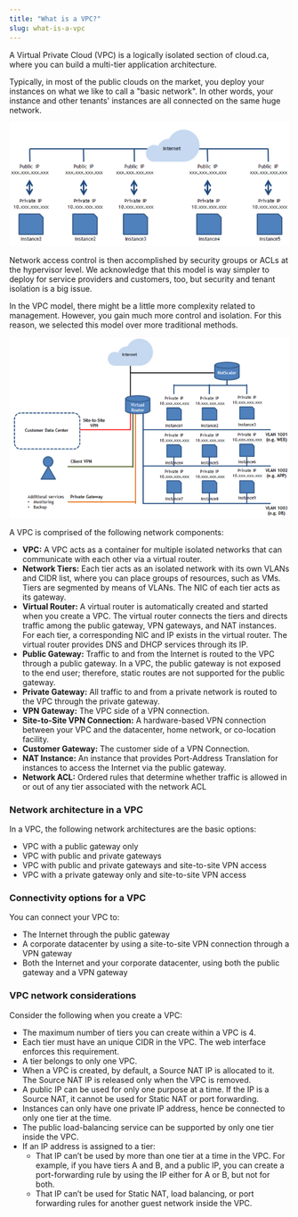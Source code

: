 ```yaml
---
title: "What is a VPC?"
slug: what-is-a-vpc
---
```



A Virtual Private Cloud (VPC) is a logically isolated section of cloud.ca, where you can build a multi-tier application architecture.

Typically, in most of the public clouds on the market, you deploy your instances on what we like to call a "basic network". In other words, your instance and other tenants' instances are all connected on the same huge network.

![Basic network](/assets/what-is-a-vpc-1.png)

Network access control is then accomplished by security groups or ACLs at the hypervisor level. We acknowledge that this model is way simpler to deploy for service providers and customers, too, but security and tenant isolation is a big issue.

In the VPC model, there might be a little more complexity related to management. However, you gain much more control and isolation. For this reason, we selected this model over more traditional methods.

![VPC network model](/assets/what-is-a-vpc-2.png)

A VPC is comprised of the following network components:

- **VPC:** A VPC acts as a container for multiple isolated networks that can communicate with each other via a virtual router.
- **Network Tiers:** Each tier acts as an isolated network with its own VLANs and CIDR list, where you can place groups of resources, such as VMs. Tiers are segmented by means of VLANs. The NIC of each tier acts as its gateway.
- **Virtual Router:** A virtual router is automatically created and started when you create a VPC. The virtual router connects the tiers and directs traffic among the public gateway, VPN gateways, and NAT instances. For each tier, a corresponding NIC and IP exists in the virtual router. The virtual router provides DNS and DHCP services through its IP.
- **Public Gateway:** Traffic to and from the Internet is routed to the VPC through a public gateway. In a VPC, the public gateway is not exposed to the end user; therefore, static routes are not supported for the public gateway.
- **Private Gateway:** All traffic to and from a private network is routed to the VPC through the private gateway.
- **VPN Gateway:** The VPC side of a VPN connection.
- **Site-to-Site VPN Connection:** A hardware-based VPN connection between your VPC and the datacenter, home network, or co-location facility.
- **Customer Gateway:** The customer side of a VPN Connection.
- **NAT Instance:** An instance that provides Port-Address Translation for instances to access the Internet via the public gateway.
- **Network ACL:** Ordered rules that determine whether traffic is allowed in or out of any tier associated with the network ACL

### Network architecture in a VPC
In a VPC, the following network architectures are the basic options:

- VPC with a public gateway only
- VPC with public and private gateways
- VPC with public and private gateways and site-to-site VPN access
- VPC with a private gateway only and site-to-site VPN access

### Connectivity options for a VPC
You can connect your VPC to:

- The Internet through the public gateway
- A corporate datacenter by using a site-to-site VPN connection through a VPN gateway
- Both the Internet and your corporate datacenter, using both the public gateway and a VPN gateway

### VPC network considerations
Consider the following when you create a VPC:

- The maximum number of tiers you can create within a VPC is 4.
- Each tier must have an unique CIDR in the VPC. The web interface enforces this requirement.
- A tier belongs to only one VPC.
- When a VPC is created, by default, a Source NAT IP is allocated to it. The Source NAT IP is released only when the VPC is removed.
- A public IP can be used for only one purpose at a time. If the IP is a Source NAT, it cannot be used for Static NAT or port forwarding.
- Instances can only have one private IP address, hence be connected to only one tier at the time.
- The public load-balancing service can be supported by only one tier inside the VPC.
- If an IP address is assigned to a tier:
   - That IP can’t be used by more than one tier at a time in the VPC. For example, if you have tiers A and B, and a public IP, you can create a port-forwarding rule by using the IP either for A or B, but not for both.
   - That IP can’t be used for Static NAT, load balancing, or port forwarding rules for another guest network inside the VPC.
